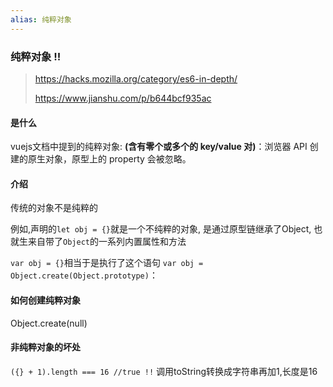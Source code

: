 ```yaml
---
alias: 纯粹对象
---
```



### 纯粹对象 !!

> https://hacks.mozilla.org/category/es6-in-depth/
>
> https://www.jianshu.com/p/b644bcf935ac



#### 是什么

vuejs文档中提到的纯粹对象:  **(含有零个或多个的 key/value 对)**：浏览器 API 创建的原生对象，原型上的 property 会被忽略。



#### 介绍

传统的对象不是纯粹的

例如,声明的`let obj = {}`就是一个不纯粹的对象, 是通过原型链继承了Object, 也就生来自带了`Object`的一系列内置属性和方法

`var obj = {}`相当于是执行了这个语句 `var obj = Object.create(Object.prototype)`：



#### 如何创建纯粹对象

Object.create(null)



#### 非纯粹对象的坏处

`({} + 1).length === 16 //true !!`  调用toString转换成字符串再加1,长度是16



